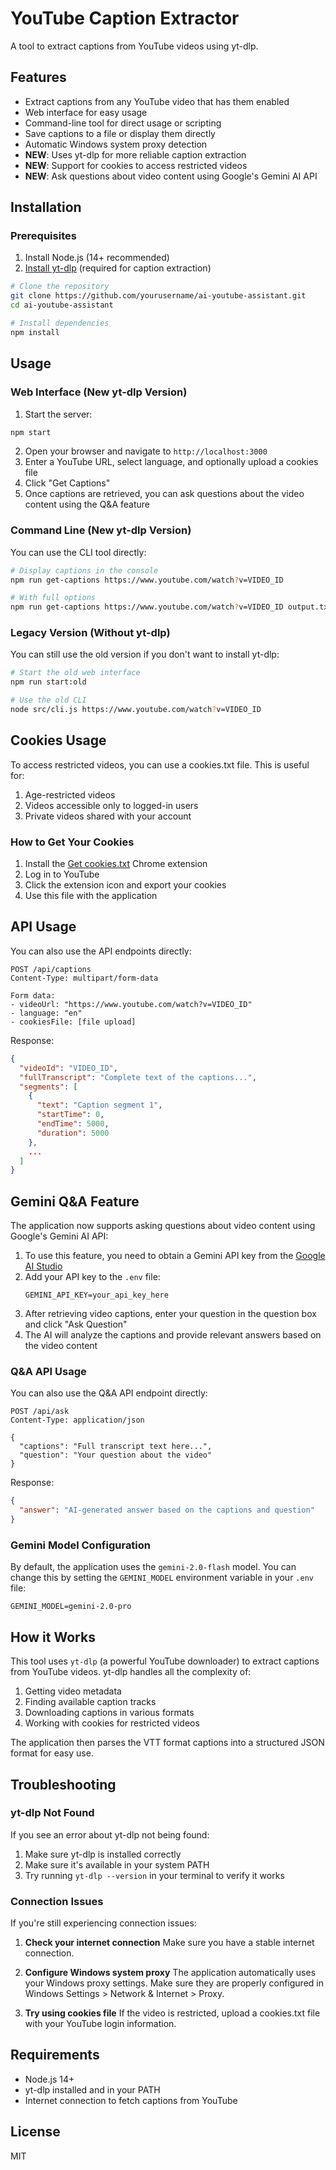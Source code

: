 # YouTube Caption Extractor

A tool to extract captions from YouTube videos using yt-dlp.

## Features

- Extract captions from any YouTube video that has them enabled
- Web interface for easy usage
- Command-line tool for direct usage or scripting
- Save captions to a file or display them directly
- Automatic Windows system proxy detection
- **NEW**: Uses yt-dlp for more reliable caption extraction
- **NEW**: Support for cookies to access restricted videos
- **NEW**: Ask questions about video content using Google's Gemini AI API

## Installation

### Prerequisites

1. Install Node.js (14+ recommended)
2. [Install yt-dlp](https://github.com/yt-dlp/yt-dlp#installation) (required for caption extraction)

```bash
# Clone the repository
git clone https://github.com/yourusername/ai-youtube-assistant.git
cd ai-youtube-assistant

# Install dependencies
npm install
```

## Usage

### Web Interface (New yt-dlp Version)

1. Start the server:
```bash
npm start
```

2. Open your browser and navigate to `http://localhost:3000`
3. Enter a YouTube URL, select language, and optionally upload a cookies file
4. Click "Get Captions"
5. Once captions are retrieved, you can ask questions about the video content using the Q&A feature

### Command Line (New yt-dlp Version)

You can use the CLI tool directly:

```bash
# Display captions in the console
npm run get-captions https://www.youtube.com/watch?v=VIDEO_ID

# With full options
npm run get-captions https://www.youtube.com/watch?v=VIDEO_ID output.txt cookies.txt en
```

### Legacy Version (Without yt-dlp)

You can still use the old version if you don't want to install yt-dlp:

```bash
# Start the old web interface
npm run start:old

# Use the old CLI
node src/cli.js https://www.youtube.com/watch?v=VIDEO_ID
```

## Cookies Usage

To access restricted videos, you can use a cookies.txt file. This is useful for:

1. Age-restricted videos
2. Videos accessible only to logged-in users
3. Private videos shared with your account

### How to Get Your Cookies

1. Install the [Get cookies.txt](https://chrome.google.com/webstore/detail/get-cookiestxt-locally/cclelndahbckbenkjhflpdbgdldlbecc) Chrome extension
2. Log in to YouTube
3. Click the extension icon and export your cookies
4. Use this file with the application

## API Usage

You can also use the API endpoints directly:

```
POST /api/captions
Content-Type: multipart/form-data

Form data:
- videoUrl: "https://www.youtube.com/watch?v=VIDEO_ID"
- language: "en"
- cookiesFile: [file upload]
```

Response:
```json
{
  "videoId": "VIDEO_ID",
  "fullTranscript": "Complete text of the captions...",
  "segments": [
    {
      "text": "Caption segment 1",
      "startTime": 0,
      "endTime": 5000,
      "duration": 5000
    },
    ...
  ]
}
```

## Gemini Q&A Feature

The application now supports asking questions about video content using Google's Gemini AI API:

1. To use this feature, you need to obtain a Gemini API key from the [Google AI Studio](https://aistudio.google.com/app/apikey)
2. Add your API key to the `.env` file:
   ```
   GEMINI_API_KEY=your_api_key_here
   ```
3. After retrieving video captions, enter your question in the question box and click "Ask Question"
4. The AI will analyze the captions and provide relevant answers based on the video content

### Q&A API Usage

You can also use the Q&A API endpoint directly:

```
POST /api/ask
Content-Type: application/json

{
  "captions": "Full transcript text here...",
  "question": "Your question about the video"
}
```

Response:
```json
{
  "answer": "AI-generated answer based on the captions and question"
}
```

### Gemini Model Configuration

By default, the application uses the `gemini-2.0-flash` model. You can change this by setting the `GEMINI_MODEL` environment variable in your `.env` file:

```
GEMINI_MODEL=gemini-2.0-pro
```

## How it Works

This tool uses `yt-dlp` (a powerful YouTube downloader) to extract captions from YouTube videos. yt-dlp handles all the complexity of:

1. Getting video metadata
2. Finding available caption tracks
3. Downloading captions in various formats
4. Working with cookies for restricted videos

The application then parses the VTT format captions into a structured JSON format for easy use.

## Troubleshooting

### yt-dlp Not Found

If you see an error about yt-dlp not being found:

1. Make sure yt-dlp is installed correctly
2. Make sure it's available in your system PATH
3. Try running `yt-dlp --version` in your terminal to verify it works

### Connection Issues

If you're still experiencing connection issues:

1. **Check your internet connection**
   Make sure you have a stable internet connection.

2. **Configure Windows system proxy**
   The application automatically uses your Windows proxy settings. Make sure they are properly configured in Windows Settings > Network & Internet > Proxy.

3. **Try using cookies file**
   If the video is restricted, upload a cookies.txt file with your YouTube login information.

## Requirements

- Node.js 14+
- yt-dlp installed and in your PATH
- Internet connection to fetch captions from YouTube

## License

MIT 